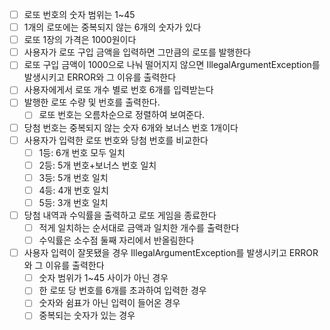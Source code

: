 - [ ] 로또 번호의 숫자 범위는 1~45
- [ ] 1개의 로또에는 중복되지 않는 6개의 숫자가 있다
- [ ] 로또 1장의 가격은 1000원이다
- [ ] 사용자가 로또 구입 금액을 입력하면 그만큼의 로또를 발행한다
- [ ] 로또 구입 금액이 1000으로 나눠 떨어지지 않으면 IllegalArgumentException를 발생시키고 
ERROR와 그 이유를 출력한다
- [ ] 사용자에게서 로또 개수 별로 번호 6개를 입력받는다
- [ ] 발행한 로또 수량 및 번호를 출력한다. 
    - [ ] 로또 번호는 오름차순으로 정렬하여 보여준다.
- [ ] 당첨 번호는 중복되지 않는 숫자 6개와 보너스 번호 1개이다
- [ ] 사용자가 입력한 로또 번호와 당첨 번호를 비교한다
    - [ ] 1등: 6개 번호 모두 일치
    - [ ] 2등: 5개 번호+보너스 번호 일치
    - [ ] 3등: 5개 번호 일치
    - [ ] 4등: 4개 번호 일치
    - [ ] 5등: 3개 번호 일치
- [ ] 당첨 내역과 수익률을 출력하고 로또 게임을 종료한다
    - [ ] 적게 일치하는 순서대로 금액과 일치한 개수를 출력한다
    - [ ] 수익률은 소수점 둘째 자리에서 반올림한다
- [ ] 사용자 입력이 잘못됐을 경우 IllegalArgumentException를 발생시키고
ERROR와 그 이유를 출력한다
    - [ ] 숫자 범위가 1~45 사이가 아닌 경우
    - [ ] 한 로또 당 번호를 6개를 초과하여 입력한 경우
    - [ ] 숫자와 쉼표가 아닌 입력이 들어온 경우
    - [ ] 중복되는 숫자가 있는 경우